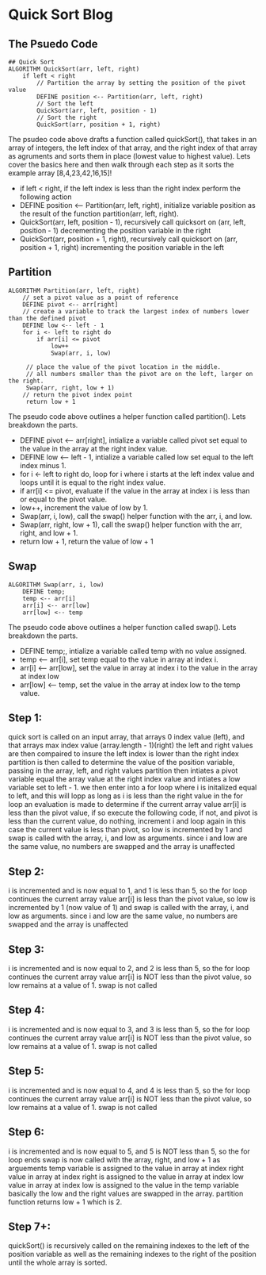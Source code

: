 # Quick Sort Blog
## The Psuedo Code
```
## Quick Sort
ALGORITHM QuickSort(arr, left, right)
    if left < right
        // Partition the array by setting the position of the pivot value
        DEFINE position <-- Partition(arr, left, right)
        // Sort the left
        QuickSort(arr, left, position - 1)
        // Sort the right
        QuickSort(arr, position + 1, right)

```


The psudeo code above drafts a function called quickSort(), that takes in an array of integers, the left index of that array, and the right index of that array as agruments and sorts them in place (lowest value to highest value). Lets cover the basics here and then walk through each step as it sorts the example array [8,4,23,42,16,15]!

* if left < right, if the left index is less than the right index perform the following action
* DEFINE position <-- Partition(arr, left, right), initialize variable position as the result of the function partition(arr, left, right).
* QuickSort(arr, left, position - 1), recursively call  quicksort on (arr, left, position - 1) decrementing the position variable in the right
* QuickSort(arr, position + 1, right), recursively call quicksort on (arr, position + 1, right) incrementing the position variable in the left

## Partition
```
ALGORITHM Partition(arr, left, right)
    // set a pivot value as a point of reference
    DEFINE pivot <-- arr[right]
    // create a variable to track the largest index of numbers lower than the defined pivot
    DEFINE low <-- left - 1
    for i <- left to right do
        if arr[i] <= pivot
            low++
            Swap(arr, i, low)

     // place the value of the pivot location in the middle.
     // all numbers smaller than the pivot are on the left, larger on the right.
     Swap(arr, right, low + 1)
    // return the pivot index point
     return low + 1
```     
The pseudo code above outlines a helper function called partition(). Lets breakdown the parts.

 * DEFINE pivot <-- arr[right], intialize a variable called pivot set equal to the value in the array at the right index value.
* DEFINE low <-- left - 1, intialize a variable called low set equal to the left index minus 1.
* for i <- left to right do, loop for i where i starts at the left index value and loops until it is equal to the right index value.
* if arr[i] <= pivot, evaluate if the value in the array at index i is less than or equal to the pivot value.
* low++, increment the value of low by 1.
* Swap(arr, i, low), call the swap() helper function with the arr, i, and low.
* Swap(arr, right, low + 1), call the swap() helper function with the arr, right, and low + 1.
* return low + 1, return the value of low + 1
## Swap
```
ALGORITHM Swap(arr, i, low)
    DEFINE temp;
    temp <-- arr[i]
    arr[i] <-- arr[low]
    arr[low] <-- temp
```
The pseudo code above outlines a helper function called swap().
Lets breakdown the parts.

* DEFINE temp;, intialize a variable called temp with no value assigned.
* temp <-- arr[i], set temp equal to the value in array at index i.
* arr[i] <-- arr[low], set the value in array at index i to the value in the array at index low
* arr[low] <-- temp, set the value in the array at index low to the temp value.

## Step 1:
quick sort is called on an input array, that arrays 0 index value (left), and that arrays max index value (array.length - 1)(right)
the left and right values are then compaired to insure the left index is lower than the right index
partition is then called to determine the value of the position variable, passing in the array, left, and right values
partition then intiates a pivot variable equal the array value at the right index value and intiates a low variable set to left - 1.
we then enter into a for loop where i is initalized equal to left, and this will lopp as long as i is less than the right value
in the for loop an evaluation is made to determine if the current array value arr[i] is less than the pivot value, if so execute the following code, if not, and pivot is less than the current value, do nothing, increment i and loop again
in this case the current value is less than pivot, so low is incremented by 1 and swap is called with the array, i, and low as arguments.
since i and low are the same value, no numbers are swapped and the array is unaffected
## Step 2:
i is incremented and is now equal to 1, and 1 is less than 5, so the for loop continues
the current array value arr[i] is less than the pivot value, so low is incremented by 1 (now value of 1) and swap is called with the array, i, and low as arguments.
since i and low are the same value, no numbers are swapped and the array is unaffected
## Step 3:
i is incremented and is now equal to 2, and 2 is less than 5, so the for loop continues
the current array value arr[i] is NOT less than the pivot value, so low remains at a value of 1.
swap is not called
## Step 4:
i is incremented and is now equal to 3, and 3 is less than 5, so the for loop continues
the current array value arr[i] is NOT less than the pivot value, so low remains at a value of 1.
swap is not called
## Step 5:
i is incremented and is now equal to 4, and 4 is less than 5, so the for loop continues
the current array value arr[i] is NOT less than the pivot value, so low remains at a value of 1.
swap is not called
## Step 6:
i is incremented and is now equal to 5, and 5 is NOT less than 5, so the for loop ends
swap is now called with the array, right, and low + 1 as arguements
temp variable is assigned to the value in array at index right
value in array at index right is assigned to the value in array at index low
value in array at index low is assigned to the value in the temp variable
basically the low and the right values are swapped in the array.
partition function returns low + 1 which is 2.
## Step 7+:
quickSort() is recursively called on the remaining indexes to the left of the position variable as well as the remaining indexes to the right of the position until the whole array is sorted.